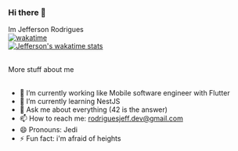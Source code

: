### Hi there 👋
Im Jefferson Rodrigues 
<br/>
[![wakatime](https://wakatime.com/badge/user/9420e9ba-d993-48ee-9ba2-5eea38120253.svg)](https://wakatime.com/@9420e9ba-d993-48ee-9ba2-5eea38120253)<br/>
[![Jefferson's wakatime stats](https://github-readme-stats.vercel.app/api/wakatime?username=@rodriguesjeff&theme=dracula)](https://github.com/anuraghazra/github-readme-stats)

<br>
<summary>
	More stuff about me
</summary>

<br/>

- 🔭 I’m currently working like Mobile software engineer with Flutter
- 🌱 I’m currently learning NestJS
- 💬 Ask me about everything (42 is the answer)
- 📫 How to reach me: rodriguesjeff.dev@gmail.com
- 😄 Pronouns: Jedi
- ⚡ Fun fact: i'm afraid of heights
